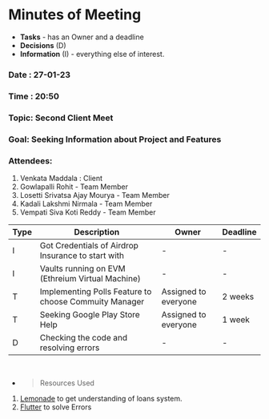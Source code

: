 # Minutes of Meeting

- **Tasks** - has an Owner and a deadline
- **Decisions** (D)
- **Information** (I) - everything else of interest.

### Date : 27-01-23

### Time : 20:50

### Topic: Second Client Meet

### Goal: Seeking Information about Project and Features

### Attendees:

1. Venkata Maddala : Client
2. Gowlapalli Rohit - Team Member
3. Losetti Srivatsa Ajay Mourya - Team Member
4. Kadali Lakshmi Nirmala - Team Member
5. Vempati Siva Koti Reddy - Team Member

| Type | Description                                           | Owner                | Deadline |
| ---- | ----------------------------------------------------- | -------------------- | -------- |
| I    | Got Credentials of Airdrop Insurance to start with    | -                    | -        |
| I    | Vaults running on EVM (Ethreium Virtual Machine)      | -                    | -        |
| T    | Implementing Polls Feature to choose Commuity Manager | Assigned to everyone | 2 weeks  |
| T    | Seeking Google Play Store Help                        | Assigned to everyone | 1 week   |
| D    | Checking the code and resolving errors                | -                    | -        |

<br>

- > Resources Used

1. <a href="https://www.lemonade.com/blog/crypto-climate-coalition/">Lemonade</a> to get understanding of loans system.
2. <a href="https://flutter.dev">Flutter</a> to solve Errors
